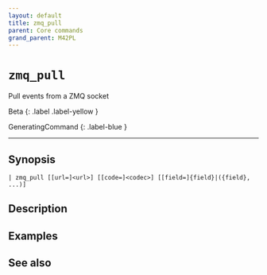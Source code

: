 ```yaml
---
layout: default
title: zmq_pull
parent: Core commands
grand_parent: M42PL
---
```


# `zmq_pull`

Pull events from a ZMQ socket

Beta
{: .label .label-yellow }

GeneratingCommand
{: .label-blue }

---



## Synopsis

```shell
| zmq_pull [[url=]<url>] [[code=]<codec>] [[field=]{field}|({field}, ...)]
```


## Description

## Examples

## See also

